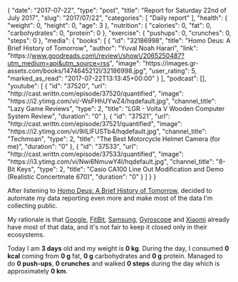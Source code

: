 {
    "date": "2017-07-22",
    "type": "post",
    "title": "Report for Saturday 22nd of July 2017",
    "slug": "2017\/07\/22",
    "categories": [
        "Daily report"
    ],
    "health": {
        "weight": 0,
        "height": 0,
        "age": 3
    },
    "nutrition": {
        "calories": 0,
        "fat": 0,
        "carbohydrates": 0,
        "protein": 0
    },
    "exercise": {
        "pushups": 0,
        "crunches": 0,
        "steps": 0
    },
    "media": {
        "books": [
            {
                "id": "32186998",
                "title": "Homo Deus: A Brief History of Tomorrow",
                "author": "Yuval Noah Harari",
                "link": "https:\/\/www.goodreads.com\/review\/show\/2065250487?utm_medium=api&utm_source=rss",
                "image": "https:\/\/images.gr-assets.com\/books\/1474645212l\/32186998.jpg",
                "user_rating": 5,
                "marked_as_read": "2017-07-22T13:13:45+00:00"
            }
        ],
        "podcast": [],
        "youtube": [
            {
                "id": "37520",
                "url": "http:\/\/cast.writtn.com\/episode\/37520\/quantified",
                "image": "https:\/\/i2.ytimg.com\/vi\/-WsFHhUYwZ4\/hqdefault.jpg",
                "channel_title": "Lazy Game Reviews",
                "type": 2,
                "title": "LGR - Volta V Wooden Computer System Review",
                "duration": "0"
            },
            {
                "id": "37521",
                "url": "http:\/\/cast.writtn.com\/episode\/37521\/quantified",
                "image": "https:\/\/i2.ytimg.com\/vi\/9ilLlFUSTb4\/hqdefault.jpg",
                "channel_title": "Techmoan",
                "type": 2,
                "title": "The Best Motorcycle Helmet Camera (for me)",
                "duration": "0"
            },
            {
                "id": "37533",
                "url": "http:\/\/cast.writtn.com\/episode\/37533\/quantified",
                "image": "https:\/\/i3.ytimg.com\/vi\/Nwi6NmuwY4I\/hqdefault.jpg",
                "channel_title": "8-Bit Keys",
                "type": 2,
                "title": "Casio CA100 Line Out Modification and Demo (Realistic Concertmate 670)",
                "duration": "0"
            }
        ]
    }
}

After listening to [Homo Deus: A Brief History of
Tomorrow](http://amzn.to/2ulgPfh), decided to automate my data reporting even
more and make most of the data I'm collecting public.
<!--more-->

My rationale is that [Google](https://fit.google.com/),
[FitBit](https://www.fitbit.com/), [Samsung](https://shealth.samsung.com/),
[Gyroscope](https://gyrosco.pe/aquilax/) and
[Xiaomi](http://www.mi.com/en/miband2/) already have
most of that data, and it's not fair to keep it closed only in their ecosystems.



Today I am <strong>3 days</strong> old and my weight is <strong>0 kg</strong>. During the day, I consumed <strong>0 kcal</strong> coming from <strong>0 g</strong> fat, <strong>0 g</strong> carbohydrates and <strong>0 g</strong> protein. Managed to do <strong>0 push-ups</strong>, <strong>0 crunches</strong> and walked <strong>0 steps</strong> during the day which is approximately <strong>0 km</strong>.